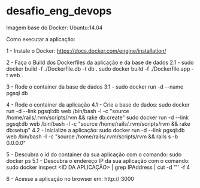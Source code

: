 # desafio_eng_devops

Imagem base do Docker:
Ubuntu:14.04

Como executar a aplicação:

1 - Instale o Docker: https://docs.docker.com/engine/installation/

2 - Faça o Build dos Dockerfiles da aplicação e da base de dados
2.1 - sudo docker build -f ./Dockerfile.db -t db .
      sudo docker build -f ./Dockerfile.app -t web .

3 - Rode o container da base de dados
3.1 - sudo docker run -d --name pgsql db

4 - Rode o container da aplicação
4.1 - Crie a base de dados: sudo docker run -d --link pgsql:db web /bin/bash -l -c "source /home/rails/.rvm/scripts/rvm && rake db:create"
                            sudo docker run -d --link pgsql:db web /bin/bash -l -c "source /home/rails/.rvm/scripts/rvm && rake db:setup"
4.2 - Inicialize a aplicação: sudo docker run -d --link pgsql:db web /bin/bash -l -c "source /home/rails/.rvm/scripts/rvm && rails s -b 0.0.0.0"

5 - Descubra o id do container da sua aplicação com o comando: sudo docker ps
5.1 - Descubra o endereço IP da sua aplicação com o comando: sudo docker inspect <ID DA APLICAÇÃO> | grep IPAddress | cut -d '"' -f 4

6 - Acesse a aplicação no browser em: http://<HOSTNAME>:3000
